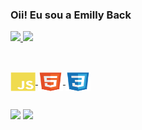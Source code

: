 ### Oii! Eu sou a Emilly Back

<div>
	<a href="https://github.com/Back-Emy">
	<img height="170em" src="https://github-readme-stats.vercel.app/api?username=Back-Emy&&show_icons=true&theme=radical&include_all_commits=true&cont_private=true"/>
	<img height="170em" src="https://github-readme-stats.vercel.app/api/top-langs/?username=Back-Emy&layout=compact&langs_count=16&theme=radical"/>
</div>

##

<div style="display: inline_block"><br>
  <img align="center" alt="Emy-Js" height="30" width="40" src="https://raw.githubusercontent.com/devicons/devicon/master/icons/javascript/javascript-plain.svg">
  <img align="center" alt="Emy-HTML" height="30" width="40" src="https://raw.githubusercontent.com/devicons/devicon/master/icons/html5/html5-original.svg">
  <img align="center" alt="Emy-CSS" height="30" width="40" src="https://raw.githubusercontent.com/devicons/devicon/master/icons/css3/css3-original.svg">
</div>

 ##
 
<div> 
  <a href="https://www.instagram.com/_emi_back/?hl=pt-br" target="_blank"><img src="https://img.shields.io/badge/-Instagram-%23E4405F?style=for-the-badge&logo=instagram&logoColor=white" target="_blank"></a>
  <a href="https://www.linkedin.com/in/emilly-back-0963aa226/" target="_blank"><img src="https://img.shields.io/badge/-LinkedIn-%230077B5?style=for-the-badge&logo=linkedin&logoColor=white" target="_blank"></a> 
</div>

